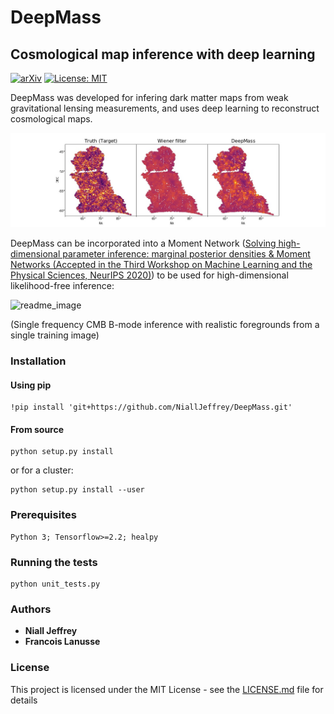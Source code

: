 # DeepMass
## Cosmological map inference with deep learning
[![arXiv](https://img.shields.io/badge/arXiv-1908.00543-b31b1b.svg)](https://arxiv.org/abs/1908.00543) [![License: MIT](https://img.shields.io/badge/License-MIT-yellow.svg)](https://opensource.org/licenses/MIT)

DeepMass was developed for infering dark matter maps from weak gravitational lensing measurements, and uses deep learning to reconstruct cosmological maps.

![readme_image](https://github.com/NiallJeffrey/DeepMass/blob/master/DES_mass_maps_demo/plots/DeepMass_result.jpg)

DeepMass can be incorporated into a Moment Network ([Solving high-dimensional parameter inference: marginal posterior densities & Moment Networks (Accepted in the Third Workshop on Machine Learning and the Physical Sciences, NeurIPS 2020)](https://arxiv.org/abs/2011.05991)) to be used for high-dimensional likelihood-free inference:

![readme_image](https://github.com/NiallJeffrey/DeepMass/blob/master/CMB_foreground_demo/plots/CMB_readme_fig.jpg)

(Single frequency CMB B-mode inference with realistic foregrounds from a single training image)

### Installation
#### Using pip

```
!pip install 'git+https://github.com/NiallJeffrey/DeepMass.git'
```

#### From source
```
python setup.py install 
```
or for a cluster:

```
python setup.py install --user
```

### Prerequisites

```
Python 3; Tensorflow>=2.2; healpy
```

### Running the tests

```
python unit_tests.py
```

### Authors

* **Niall Jeffrey** 
* **Francois Lanusse** 

### License

This project is licensed under the MIT License - see the [LICENSE.md](LICENSE.md) file for details
